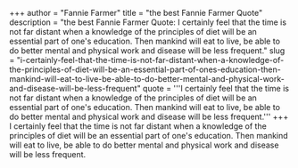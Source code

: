 +++
author = "Fannie Farmer"
title = "the best Fannie Farmer Quote"
description = "the best Fannie Farmer Quote: I certainly feel that the time is not far distant when a knowledge of the principles of diet will be an essential part of one's education. Then mankind will eat to live, be able to do better mental and physical work and disease will be less frequent."
slug = "i-certainly-feel-that-the-time-is-not-far-distant-when-a-knowledge-of-the-principles-of-diet-will-be-an-essential-part-of-ones-education-then-mankind-will-eat-to-live-be-able-to-do-better-mental-and-physical-work-and-disease-will-be-less-frequent"
quote = '''I certainly feel that the time is not far distant when a knowledge of the principles of diet will be an essential part of one's education. Then mankind will eat to live, be able to do better mental and physical work and disease will be less frequent.'''
+++
I certainly feel that the time is not far distant when a knowledge of the principles of diet will be an essential part of one's education. Then mankind will eat to live, be able to do better mental and physical work and disease will be less frequent.
